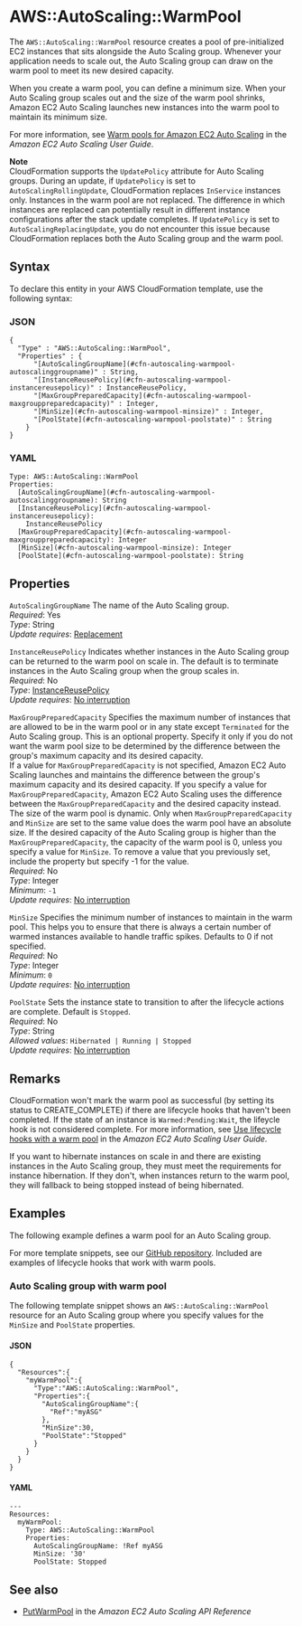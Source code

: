 # AWS::AutoScaling::WarmPool<a name="aws-resource-autoscaling-warmpool"></a>

The `AWS::AutoScaling::WarmPool` resource creates a pool of pre\-initialized EC2 instances that sits alongside the Auto Scaling group\. Whenever your application needs to scale out, the Auto Scaling group can draw on the warm pool to meet its new desired capacity\.

When you create a warm pool, you can define a minimum size\. When your Auto Scaling group scales out and the size of the warm pool shrinks, Amazon EC2 Auto Scaling launches new instances into the warm pool to maintain its minimum size\.

For more information, see [Warm pools for Amazon EC2 Auto Scaling](https://docs.aws.amazon.com/autoscaling/ec2/userguide/ec2-auto-scaling-warm-pools.html) in the _Amazon EC2 Auto Scaling User Guide_\.

**Note**  
CloudFormation supports the `UpdatePolicy` attribute for Auto Scaling groups\. During an update, if `UpdatePolicy` is set to `AutoScalingRollingUpdate`, CloudFormation replaces `InService` instances only\. Instances in the warm pool are not replaced\. The difference in which instances are replaced can potentially result in different instance configurations after the stack update completes\. If `UpdatePolicy` is set to `AutoScalingReplacingUpdate`, you do not encounter this issue because CloudFormation replaces both the Auto Scaling group and the warm pool\.

## Syntax<a name="aws-resource-autoscaling-warmpool-syntax"></a>

To declare this entity in your AWS CloudFormation template, use the following syntax:

### JSON<a name="aws-resource-autoscaling-warmpool-syntax.json"></a>

```
{
  "Type" : "AWS::AutoScaling::WarmPool",
  "Properties" : {
      "[AutoScalingGroupName](#cfn-autoscaling-warmpool-autoscalinggroupname)" : String,
      "[InstanceReusePolicy](#cfn-autoscaling-warmpool-instancereusepolicy)" : InstanceReusePolicy,
      "[MaxGroupPreparedCapacity](#cfn-autoscaling-warmpool-maxgrouppreparedcapacity)" : Integer,
      "[MinSize](#cfn-autoscaling-warmpool-minsize)" : Integer,
      "[PoolState](#cfn-autoscaling-warmpool-poolstate)" : String
    }
}
```

### YAML<a name="aws-resource-autoscaling-warmpool-syntax.yaml"></a>

```
Type: AWS::AutoScaling::WarmPool
Properties:
  [AutoScalingGroupName](#cfn-autoscaling-warmpool-autoscalinggroupname): String
  [InstanceReusePolicy](#cfn-autoscaling-warmpool-instancereusepolicy):
    InstanceReusePolicy
  [MaxGroupPreparedCapacity](#cfn-autoscaling-warmpool-maxgrouppreparedcapacity): Integer
  [MinSize](#cfn-autoscaling-warmpool-minsize): Integer
  [PoolState](#cfn-autoscaling-warmpool-poolstate): String
```

## Properties<a name="aws-resource-autoscaling-warmpool-properties"></a>

`AutoScalingGroupName` <a name="cfn-autoscaling-warmpool-autoscalinggroupname"></a>
The name of the Auto Scaling group\.  
_Required_: Yes  
_Type_: String  
_Update requires_: [Replacement](https://docs.aws.amazon.com/AWSCloudFormation/latest/UserGuide/using-cfn-updating-stacks-update-behaviors.html#update-replacement)

`InstanceReusePolicy` <a name="cfn-autoscaling-warmpool-instancereusepolicy"></a>
Indicates whether instances in the Auto Scaling group can be returned to the warm pool on scale in\. The default is to terminate instances in the Auto Scaling group when the group scales in\.  
_Required_: No  
_Type_: [InstanceReusePolicy](aws-properties-autoscaling-warmpool-instancereusepolicy.md)  
_Update requires_: [No interruption](https://docs.aws.amazon.com/AWSCloudFormation/latest/UserGuide/using-cfn-updating-stacks-update-behaviors.html#update-no-interrupt)

`MaxGroupPreparedCapacity` <a name="cfn-autoscaling-warmpool-maxgrouppreparedcapacity"></a>
Specifies the maximum number of instances that are allowed to be in the warm pool or in any state except `Terminated` for the Auto Scaling group\. This is an optional property\. Specify it only if you do not want the warm pool size to be determined by the difference between the group's maximum capacity and its desired capacity\.  
If a value for `MaxGroupPreparedCapacity` is not specified, Amazon EC2 Auto Scaling launches and maintains the difference between the group's maximum capacity and its desired capacity\. If you specify a value for `MaxGroupPreparedCapacity`, Amazon EC2 Auto Scaling uses the difference between the `MaxGroupPreparedCapacity` and the desired capacity instead\.  
The size of the warm pool is dynamic\. Only when `MaxGroupPreparedCapacity` and `MinSize` are set to the same value does the warm pool have an absolute size\.
If the desired capacity of the Auto Scaling group is higher than the `MaxGroupPreparedCapacity`, the capacity of the warm pool is 0, unless you specify a value for `MinSize`\. To remove a value that you previously set, include the property but specify \-1 for the value\.  
_Required_: No  
_Type_: Integer  
_Minimum_: `-1`  
_Update requires_: [No interruption](https://docs.aws.amazon.com/AWSCloudFormation/latest/UserGuide/using-cfn-updating-stacks-update-behaviors.html#update-no-interrupt)

`MinSize` <a name="cfn-autoscaling-warmpool-minsize"></a>
Specifies the minimum number of instances to maintain in the warm pool\. This helps you to ensure that there is always a certain number of warmed instances available to handle traffic spikes\. Defaults to 0 if not specified\.  
_Required_: No  
_Type_: Integer  
_Minimum_: `0`  
_Update requires_: [No interruption](https://docs.aws.amazon.com/AWSCloudFormation/latest/UserGuide/using-cfn-updating-stacks-update-behaviors.html#update-no-interrupt)

`PoolState` <a name="cfn-autoscaling-warmpool-poolstate"></a>
Sets the instance state to transition to after the lifecycle actions are complete\. Default is `Stopped`\.  
_Required_: No  
_Type_: String  
_Allowed values_: `Hibernated | Running | Stopped`  
_Update requires_: [No interruption](https://docs.aws.amazon.com/AWSCloudFormation/latest/UserGuide/using-cfn-updating-stacks-update-behaviors.html#update-no-interrupt)

## Remarks<a name="aws-resource-autoscaling-warmpool--remarks"></a>

CloudFormation won't mark the warm pool as successful \(by setting its status to CREATE_COMPLETE\) if there are lifecycle hooks that haven't been completed\. If the state of an instance is `Warmed:Pending:Wait`, the lifeycle hook is not considered complete\. For more information, see [Use lifecycle hooks with a warm pool](https://docs.aws.amazon.com/autoscaling/ec2/userguide/warm-pool-instance-lifecycle.html) in the _Amazon EC2 Auto Scaling User Guide_\.

If you want to hibernate instances on scale in and there are existing instances in the Auto Scaling group, they must meet the requirements for instance hibernation\. If they don't, when instances return to the warm pool, they will fallback to being stopped instead of being hibernated\.

## Examples<a name="aws-resource-autoscaling-warmpool--examples"></a>

The following example defines a warm pool for an Auto Scaling group\.

For more template snippets, see our [GitHub repository](https://github.com/aws-samples/amazon-ec2-auto-scaling-group-examples)\. Included are examples of lifecycle hooks that work with warm pools\.

### Auto Scaling group with warm pool<a name="aws-resource-autoscaling-warmpool--examples--Auto_Scaling_group_with_warm_pool"></a>

The following template snippet shows an `AWS::AutoScaling::WarmPool` resource for an Auto Scaling group where you specify values for the `MinSize` and `PoolState` properties\.

#### JSON<a name="aws-resource-autoscaling-warmpool--examples--Auto_Scaling_group_with_warm_pool--json"></a>

```
{
  "Resources":{
    "myWarmPool":{
      "Type":"AWS::AutoScaling::WarmPool",
      "Properties":{
        "AutoScalingGroupName":{
          "Ref":"myASG"
        },
        "MinSize":30,
        "PoolState":"Stopped"
      }
    }
  }
}
```

#### YAML<a name="aws-resource-autoscaling-warmpool--examples--Auto_Scaling_group_with_warm_pool--yaml"></a>

```
---
Resources:
  myWarmPool:
    Type: AWS::AutoScaling::WarmPool
    Properties:
      AutoScalingGroupName: !Ref myASG
      MinSize: '30'
      PoolState: Stopped
```

## See also<a name="aws-resource-autoscaling-warmpool--seealso"></a>

- [PutWarmPool](https://docs.aws.amazon.com/autoscaling/ec2/APIReference/API_PutWarmPool.html) in the _Amazon EC2 Auto Scaling API Reference_
